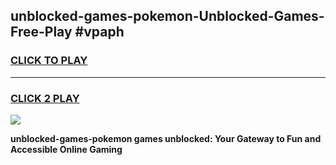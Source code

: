 
## unblocked-games-pokemon-Unblocked-Games-Free-Play #vpaph
<h3>
<a href="https://us.freeplayer.one?title=unblocked-games-pokemon&ref=9M">CLICK TO PLAY</a></h3>
<hr>

<h3>
<a href="https://us.freeplayer.one?title=unblocked-games-pokemon&ref=9M">CLICK 2 PLAY</a>
  
</h3>

<a href="https://us.freeplayer.one?title=unblocked-games-pokemon&ref=9M"><img src="https://clearcache.store/games.png"></a>


**unblocked-games-pokemon games unblocked: Your Gateway to Fun and Accessible Online Gaming**
